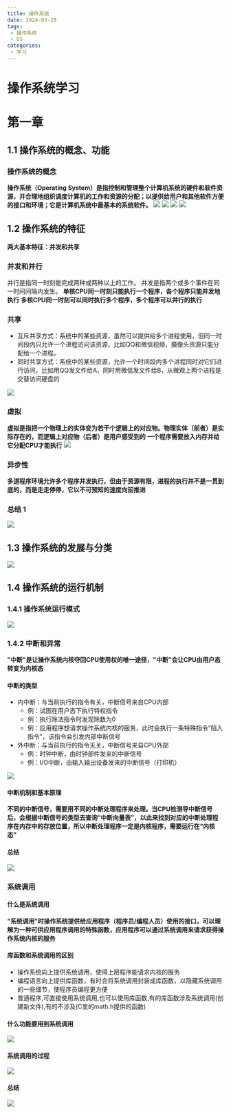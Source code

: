 ```yaml
---
title: 操作系统
date: 2024-03-28
tags:
 - 操作系统
 - OS
categories:
 - 学习
---
```


# 操作系统学习

# 第一章
## 1.1 操作系统的概念、功能
### 操作系统的概念
**操作系统（Operating System）是指控制和管理整个计算机系统的硬件和软件资源，并合理地组织调度计算机的工作和资源的分配；以提供给用户和其他软件方便的接口和环境；它是计算机系统中最基本的系统软件。**
<img src='./os_1.1.png'>
<img src='./os_1.2.png'>
<img src='./os_1.3.png'>
<img src='./os_1.4.png'>

## 1.2 操作系统的特征

**两大基本特征：并发和共享**
### 并发和并行
并行是指同一时刻能完成两种或两种以上的工作。
并发是指两个或多个事件在同一时间间隔内发生。
**单核CPU同一时刻只能执行一个程序，各个程序只能并发地执行**
**多核CPU同一时刻可以同时执行多个程序，多个程序可以并行的执行**
### 共享
- 互斥共享方式：系统中的某些资源，虽然可以提供给多个进程使用，但同一时间段内只允许一个进程访问该资源，比如QQ和微信视频，摄像头资源只能分配给一个进程。
- 同时共享方式：系统中的某些资源，允许一个时间段内多个进程同时对它们进行访问，比如用QQ发文件给A，同时用微信发文件给B，从微观上两个进程是交替访问硬盘的

<img src='./os_1.5.png'>

### 虚拟
**虚拟是指把一个物理上的实体变为若干个逻辑上的对应物。物理实体（前者）是实际存在的，而逻辑上对应物（后者）是用户感受到的**
**一个程序需要放入内存并给它分配CPU才能执行**
<img src='./os_1.6.png'>

### 异步性
**多道程序环境允许多个程序并发执行，但由于资源有限，进程的执行并不是一贯到底的，而是走走停停，它以不可预知的速度向前推进**
### 总结 1
<img src='./os_1.7.png'>

## 1.3 操作系统的发展与分类
<img src='./os_1.2.1.png'>

## 1.4 操作系统的运行机制

### 1.4.1 操作系统运行模式
<img src='./os_1.3.1.png'>

### 1.4.2 中断和异常

**"中断"是让操作系统内核夺回CPU使用权的唯一途径，"中断"会让CPU由用户态转变为内核态**

#### 中断的类型

- 内中断：与当前执行的指令有关，中断信号来自CPU内部
  - 例：试图在用户态下执行特权指令
  - 例：执行除法指令时发现除数为0
  - 例：应用程序想请求操作系统内核的服务，此时会执行一条特殊指令“陷入指令”，该指令会引发内部中断信号
- 外中断：与当前执行的指令无关，中断信号来自CPU外部
  - 例：时钟中断，由时钟部件发来的中断信号
  - 例：I/O中断，由输入输出设备发来的中断信号（打印机）

<img src='./os_1.4.2.png'>

#### 中断机制和基本原理

**不同的中断信号，需要用不同的中断处理程序来处理。当CPU检测导中断信号后，会根据中断信号的类型去查询“中断向量表”，以此来找到对应的中断处理程序在内存中的存放位置，所以中断处理程序一定是内核程序，需要运行在“内核态”**

#### 总结
<img src='./os_1.4.2.3.png'>

### 系统调用

#### 什么是系统调用

**“系统调用”时操作系统提供给应用程序（程序员/编程人员）使用的接口，可以理解为一种可供应用程序调用的特殊函数，应用程序可以通过系统调用来请求获得操作系统内核的服务**

#### 库函数和系统调用的区别

- 操作系统向上提供系统调用，使得上层程序能请求内核的服务
- 编程语言向上提供库函数，有时会将系统调用封装成库函数，以隐藏系统调用的一些细节，使程序员编程更方便
- 普通程序,可直接使用系统调用,也可以使用库函数,有的库函数涉及系统调用(创建新文件),有的不涉及(C里的math.h提供的函数)
  
#### 什么功能要用到系统调用
<img src='./os_1.4.3.1.png'>

#### 系统调用的过程
<img src='./os_1.4.3.2.png'>

#### 总结
<img src='./os_1.4.3.3.png'>



